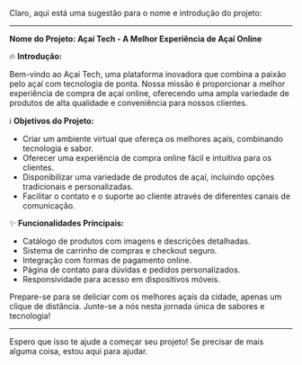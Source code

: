 Claro, aqui está uma sugestão para o nome e introdução do projeto:

---

**Nome do Projeto: Açaí Tech - A Melhor Experiência de Açaí Online**

🔥 **Introdução:**

Bem-vindo ao Açaí Tech, uma plataforma inovadora que combina a paixão pelo açaí com tecnologia de ponta. Nossa missão é proporcionar a melhor experiência de compra de açaí online, oferecendo uma ampla variedade de produtos de alta qualidade e conveniência para nossos clientes.

ℹ️ **Objetivos do Projeto:**

- Criar um ambiente virtual que ofereça os melhores açaís, combinando tecnologia e sabor.
- Oferecer uma experiência de compra online fácil e intuitiva para os clientes.
- Disponibilizar uma variedade de produtos de açaí, incluindo opções tradicionais e personalizadas.
- Facilitar o contato e o suporte ao cliente através de diferentes canais de comunicação.

✨ **Funcionalidades Principais:**

- Catálogo de produtos com imagens e descrições detalhadas.
- Sistema de carrinho de compras e checkout seguro.
- Integração com formas de pagamento online.
- Página de contato para dúvidas e pedidos personalizados.
- Responsividade para acesso em dispositivos móveis.

Prepare-se para se deliciar com os melhores açaís da cidade, apenas um clique de distância. Junte-se a nós nesta jornada única de sabores e tecnologia!

---

Espero que isso te ajude a começar seu projeto! Se precisar de mais alguma coisa, estou aqui para ajudar.
